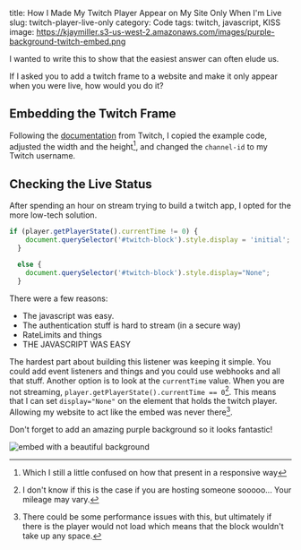 title: How I Made My Twitch Player Appear on My Site Only When I'm Live
slug: twitch-player-live-only
category: Code
tags: twitch, javascript, KISS
image: https://kjaymiller.s3-us-west-2.amazonaws.com/images/purple-background-twitch-embed.png

I wanted to write this to show that the easiest answer can often elude us. 

If I asked you to add a twitch frame to a website and make it only appear when you were live, how would you do it?

## Embedding the Twitch Frame

Following the [documentation](https://dev.twitch.tv/docs/embed/everything) from Twitch, I copied the example code, adjusted the width and the height[^1], and changed the `channel-id` to my Twitch username.

## Checking the Live Status

After spending an hour on stream trying to build a twitch app, I opted for the more low-tech solution. 

```javascript
if (player.getPlayerState().currentTime != 0) {
    document.querySelector('#twitch-block').style.display = 'initial';
  }

  else {
    document.querySelector('#twitch-block').style.display="None";
  }
```

There were a few reasons:

- The javascript was easy.
- The authentication stuff is hard to stream (in a secure way)
- RateLimits and things
- THE JAVASCRIPT WAS EASY

The hardest part about building this listener was keeping it simple. You could add event listeners and things and you could use webhooks and all that stuff. Another option is to look at the `currentTime` value. When you are not streaming, `player.getPlayerState().currentTime == 0`[^2]. This means that I can set  `display="None"` on the element that holds the twitch player. Allowing my website to act like the embed was never there[^3]. 

Don't forget to add an amazing purple background so it looks fantastic!

![embed with a beautiful background](https://kjaymiller.s3-us-west-2.amazonaws.com/images/purple-background-twitch-embed.png)

[^1]: Which I still a little confused on how that present in a responsive way
[^2]: I don't know if this is the case if you are hosting someone sooooo... Your mileage may vary.
[^3]: There could be some performance issues with this, but ultimately if there is the player would not load which means that the block wouldn't take up any space.

